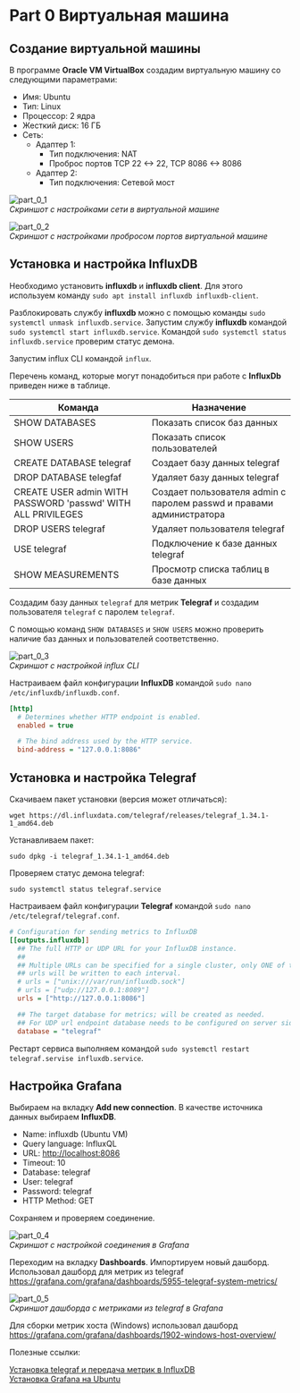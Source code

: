 # Part 0 Виртуальная машина

## Создание виртуальной машины

В программе **Oracle VM VirtualBox** создадим виртуальную машину со следующими параметрами:

- Имя: Ubuntu
- Тип: Linux
- Процессор: 2 ядра
- Жесткий диск: 16 ГБ
- Сеть:
  - Адаптер 1:
    - Тип подключения: NAT
    - Проброс портов TCP 22 <-> 22, TCP 8086 <-> 8086
  - Адаптер 2:
    - Тип подключения: Сетевой мост

![part_0_1](images/part_0_1.png "Скриншот c настройками сети в виртуальной машине") \
*Скриншот с настройками сети в виртуальной машине*

![part_0_2](images/part_0_2.png "Скриншот c настройками пробросом портов виртуальной машине") \
*Скриншот с настройками пробросом портов виртуальной машине*

## Установка и настройка InfluxDB

Необходимо установить **influxdb** и **influxdb client**. Для этого используем команду `sudo apt install influxdb influxdb-client`.

Разблокировать службу **influxdb** можно с помощью команды `sudo systemctl unmask influxdb.service`.
Запустим службу **influxdb** командой `sudo systemctl start influxdb.service`.
Командой `sudo systemctl status influxdb.service` проверим статус демона.

Запустим influx CLI командой `influx`.

Перечень команд, которые могут понадобиться при работе с **InfluxDb** приведен ниже в таблице.

| Команда                                                      | Назначение                                                           |
|--------------------------------------------------------------|----------------------------------------------------------------------|
| SHOW DATABASES                                               | Показать список баз данных                                           |
| SHOW USERS                                                   | Показать список пользователей                                        |
| CREATE DATABASE telegraf                                     | Создает базу данных telegraf                                         |
| DROP DATABASE telegfaf                                       | Удаляет базу данных telegraf                                         |
| CREATE USER admin WITH PASSWORD 'passwd' WITH ALL PRIVILEGES | Создает пользователя admin с паролем passwd и правами администратора |
| DROP USERS telegraf                                          | Удаляет пользователя telegraf                                        |
| USE telegraf                                                 | Подключение к базе данных telegraf                                   |
| SHOW MEASUREMENTS                                            | Просмотр списка таблиц в базе данных                                 |

Создадим базу данных `telegraf` для метрик **Telegraf** и создадим пользователя `telegraf` с паролем `telegraf`.

С помощью команд `SHOW DATABASES` и `SHOW USERS` можно проверить наличие баз данных и пользователей соответственно.

![part_0_3](images/part_0_3.png "Скриншот с настройкой influx CLI") \
*Скриншот с настройкой influx CLI*

Настраиваем файл конфигурации **InfluxDB** командой `sudo nano /etc/influxdb/influxdb.conf`.

```ini
[http]
  # Determines whether HTTP endpoint is enabled.
  enabled = true

  # The bind address used by the HTTP service.
  bind-address = "127.0.0.1:8086"
```

## Установка и настройка Telegraf

Скачиваем пакет установки (версия может отличаться):

``wget https://dl.influxdata.com/telegraf/releases/telegraf_1.34.1-1_amd64.deb``

Устанавливаем пакет:

``sudo dpkg -i telegraf_1.34.1-1_amd64.deb``

Проверяем статус демона telegraf:

``sudo systemctl status telegraf.service``

Настраиваем файл конфигурации **Telegraf** командой `sudo nano /etc/telegraf/telegraf.conf`.

```ini
# Configuration for sending metrics to InfluxDB
[[outputs.influxdb]]
  ## The full HTTP or UDP URL for your InfluxDB instance.
  ##
  ## Multiple URLs can be specified for a single cluster, only ONE of the
  ## urls will be written to each interval.
  # urls = ["unix:///var/run/influxdb.sock"]
  # urls = ["udp://127.0.0.1:8089"]
  urls = ["http://127.0.0.1:8086"]

  ## The target database for metrics; will be created as needed.
  ## For UDP url endpoint database needs to be configured on server side.
  database = "telegraf"
```

Рестарт сервиса выполняем командой `sudo systemctl restart telegraf.servise influxdb.service`.

## Настройка Grafana

Выбираем на вкладку **Add new connection**. В качестве источника данных выбираем **InfluxDB**.

- Name: influxdb (Ubuntu VM)
- Query language: InfluxQL
- URL: <http://localhost:8086>
- Timeout: 10
- Database: telegraf
- User: telegraf
- Password: telegraf
- HTTP Method: GET

Сохраняем и проверяем соединение.

![part_0_4](images/part_0_4.png "Скриншот с настройкой соединения в Grafana") \
*Скриншот с настройкой соединения в Grafana*

Переходим на вкладку **Dashboards**. Импортируем новый дашборд. Использовал дашборд для метрик из telegraf <https://grafana.com/grafana/dashboards/5955-telegraf-system-metrics/>

![part_0_5](images/part_0_5.png "Скриншот с настройкой дашборда для telegraf в Grafana") \
*Скриншот дашборда с метриками из telegraf в Grafana*

Для сборки метрик хоста (Windows) использовал дашборд <https://grafana.com/grafana/dashboards/1902-windows-host-overview/>

Полезные ссылки:

[Установка telegraf и передача метрик в InfluxDB](https://www.dmosk.ru/miniinstruktions.php?mini=telegraf-influxdb#influxdb) \
[Установка Grafana на Ubuntu](https://help.reg.ru/support/servery-vps/oblachnyye-servery/ustanovka-programmnogo-obespecheniya/ustanovka-grafana-na-ubuntu#0)
